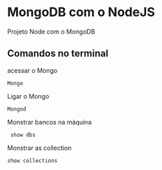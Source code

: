 # MongoDB com o NodeJS
Projeto Node com o MongoDB

## Comandos no terminal
acessar o Mongo
````shel
Mongo
````

Ligar o Mongo
````shel
Mongod
````
Monstrar bancos na máquina
````shel
 show dbs
````
Monstrar as collection
````shel
show collections
````
